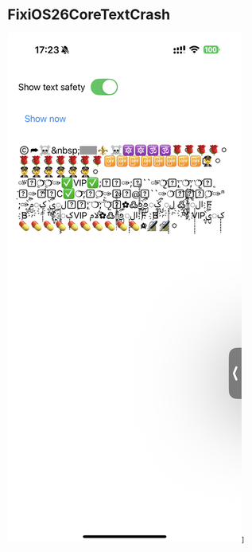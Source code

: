 # FixiOS26CoreTextCrash

![preview](https://github.com/Joker-388/FixiOS26CoreTextCrash/blob/main/image.png)]
